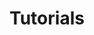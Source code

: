 ---
layout: project
title: "Tutorials"
description: "Education and Coding Resources!"
header-img: "img/home-bg.jpg"
category: Tutorials
---